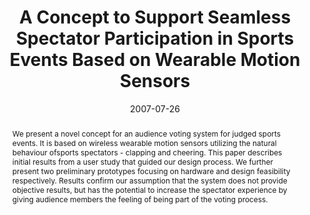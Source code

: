 ---
abstract: We present a novel concept for an audience voting system for judged sports
  events. It is based on wireless wearable motion sensors utilizing the natural behaviour
  ofsports spectators - clapping and cheering. This paper describes initial results
  from a user study that guided our design process. We further present two preliminary
  prototypes focusing on hardware and design feasibility respectively. Results confirm
  our assumption that the system does not provide objective results, but has the potential
  to increase the spectator experience by giving audience members the feeling of being
  part of the voting process.
authors:
- Martin Tomitsch
- Wolfgang Aigner
- Thomas Grechenig
date: '2007-07-26'
featured: false
publication_types:
- '0'
publishDate: '2007-07-26'
title: A Concept to Support Seamless Spectator Participation in Sports Events Based
  on Wearable Motion Sensors
url_pdf: ''
---